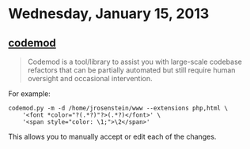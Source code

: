 # Wednesday, January 15, 2013

## [codemod](https://github.com/facebook/codemod)

> Codemod is a tool/library to assist you with large-scale codebase refactors
> that can be partially automated but still require human oversight and
> occasional intervention.

For example:

    codemod.py -m -d /home/jrosenstein/www --extensions php,html \
        '<font *color="?(.*?)"?>(.*?)</font>' \
        '<span style="color: \1;">\2</span>'

This allows you to manually accept or edit each of the changes.
